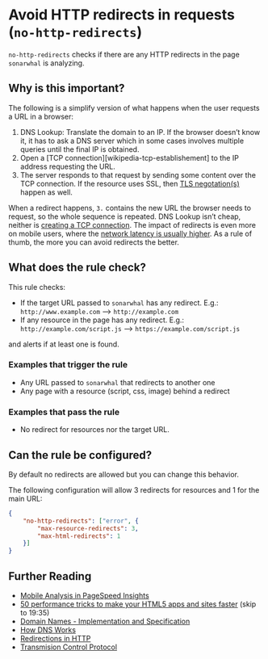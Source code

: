 # Avoid HTTP redirects in requests (`no-http-redirects`)

`no-http-redirects` checks if there are any HTTP redirects in the page
`sonarwhal` is analyzing.

## Why is this important?

The following is a simplify version of what happens when the user
requests a URL in a browser:

1. DNS Lookup: Translate the domain to an IP. If the browser doesn’t
   know it, it has to ask a DNS server which in some cases involves
   multiple queries until the final IP is obtained.
1. Open a [TCP connection][wikipedia-tcp-establishement] to the IP
   address requesting the URL.
1. The server responds to that request by sending some content over
   the TCP connection.
   If the resource uses SSL, then [TLS negotation(s)][wikipedia-tls-handshake]
   happen as well.

When a redirect happens, `3.` contains the new URL the browser needs to
request, so the whole sequence is repeated. DNS Lookup isn’t cheap,
neither is [creating a TCP connection][tcp-connection-diagram]. The
impact of redirects is even more on mobile users, where the [network
latency is usually higher][pagespeed-insights].
As a rule of thumb, the more you can avoid redirects the better.

## What does the rule check?

This rule checks:

* If the target URL passed to `sonarwhal` has any redirect. E.g.:
  `http://www.example.com` --> `http://example.com`
* If any resource in the page has any redirect. E.g.:
  `http://example.com/script.js` --> `https://example.com/script.js`

and alerts if at least one is found.

### Examples that **trigger** the rule

* Any URL passed to `sonarwhal` that redirects to another one
* Any page with a resource (script, css, image) behind a redirect

### Examples that **pass** the rule

* No redirect for resources nor the target URL.

## Can the rule be configured?

By default no redirects are allowed but you can change this behavior.

The following configuration will allow 3 redirects for resources and
1 for the main URL:

```json
{
    "no-http-redirects": ["error", {
        "max-resource-redirects": 3,
        "max-html-redirects": 1
    }]
}
```

## Further Reading

* [Mobile Analysis in PageSpeed Insights][pagespeed-insights]
* [50 performance tricks to make your HTML5 apps and sites faster][50-tricks]
  (skip to 19:35)
* [Domain Names - Implementation and Specification][rfc1035]
* [How DNS Works][how-dns-works]
* [Redirections in HTTP][MDN-Redirections]
* [Transmision Control Protocol][wikipedia-tcp]

[50-tricks]: https://channel9.msdn.com/events/Build/2012/3-132#time=19m35s
[how-dns-works]: https://www.verisign.com/en_US/website-presence/online/how-dns-works/index.xhtml
[MDN-Redirections]: https://developer.mozilla.org/en-US/docs/Web/HTTP/Redirections
[pagespeed-insights]: https://developers.google.com/speed/docs/insights/mobile#adapting-to-high-latency-mobile-networks
[rfc1035]: https://tools.ietf.org/html/rfc1035
[tcp-connection-diagram]: https://www.eventhelix.com/RealtimeMantra/Networking/tcp/#.WgOQBkxFy2c
[wikipedia-tcp-establishment]: https://en.wikipedia.org/wiki/Transmission_Control_Protocol#Connection_establishment
[wikipedia-tcp]: https://en.wikipedia.org/wiki/Transmission_Control_Protocol
[wikipedia-tls-handshake]: https://en.wikipedia.org/wiki/Transport_Layer_Security#TLS_handshake
